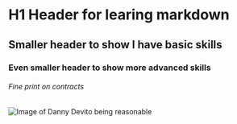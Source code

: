 # H1 Header for learing markdown
## Smaller header to show I have basic skills
### Even smaller header to show more advanced skills
###### Fine print on contracts
![Image of Danny Devito being reasonable](https://i.imgflip.com/3d4hdk.png)
